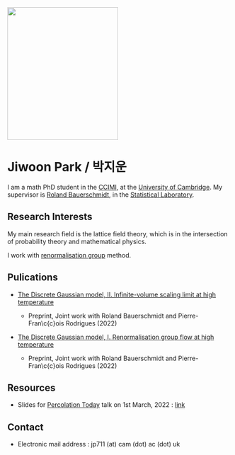 <header>
  <!-- TL;DR -->
</header>

<img src="https://jiwoon-park-math.github.io/temp.jpg" width="250" height="300">

# Jiwoon Park / 박지운

I am a math PhD student in the [CCIMI](https://www.ccimi.maths.cam.ac.uk), at the [University of Cambridge](https://www.cam.ac.uk). My supervisor is [Roland Bauerschmidt](http://www.statslab.cam.ac.uk/~rb812/), in the [Statistical Laboratory](http://www.statslab.cam.ac.uk).

## Research Interests

My main research field is the lattice field theory, which is in the intersection of probability theory and mathematical physics. 

I work with [renormalisation group](https://en.wikipedia.org/wiki/Renormalization_group) method.

## Pulications

- [The Discrete Gaussian model, II. Infinite-volume scaling limit at high temperature](https://arxiv.org/abs/2202.02287)
  - Preprint, Joint work with Roland Bauerschmidt and Pierre-Fran\c{c}ois Rodrigues (2022)

- [The Discrete Gaussian model, I. Renormalisation group flow at high temperature](https://arxiv.org/abs/2202.02286)
  - Preprint, Joint work with Roland Bauerschmidt and Pierre-Fran\c{c}ois Rodrigues (2022)

## Resources

- Slides for [Percolation Today](https://percolation.ethz.ch) talk on 1st March, 2022 : [link](<embed src="https://jiwoon-park-math.github.io/1st_March_percolation_today.pdf" type="application/pdf" />)

## Contact

- Electronic mail address : jp711 (at) cam (dot) ac (dot) uk
